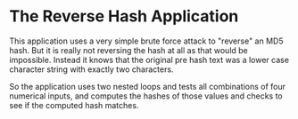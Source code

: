 The Reverse Hash Application
============================

This application uses a very simple brute force attack to 
"reverse" an MD5 hash.  But it is really not reversing the hash
at all as that would be impossible.  Instead it knows that 
the original pre hash text was a lower case character string with 
exactly two characters.

So the application uses two nested loops and tests all combinations of four numerical inputs, and computes the
hashes of those values and checks to see if the computed hash
matches.

